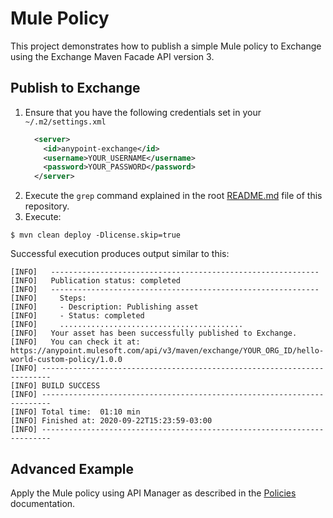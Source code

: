 # Mule Policy

This project demonstrates how to publish a simple Mule policy to Exchange using the Exchange Maven Facade API version 3.

## Publish to Exchange

1. Ensure that you have the following credentials set in your `~/.m2/settings.xml`
    ```xml
      <server>
        <id>anypoint-exchange</id>
        <username>YOUR_USERNAME</username>
        <password>YOUR_PASSWORD</password>
      </server>
    ```
2. Execute the `grep` command explained in the root [README.md](../README.md) file of this repository.
3. Execute:

```shell
$ mvn clean deploy -Dlicense.skip=true
```

Successful execution produces output similar to this:

```shell
[INFO]   ------------------------------------------------------------
[INFO]   Publication status: completed
[INFO]   ------------------------------------------------------------
[INFO]     Steps:
[INFO]     - Description: Publishing asset
[INFO]     - Status: completed
[INFO]     .........................................
[INFO]   Your asset has been successfully published to Exchange.
[INFO]   You can check it at: https://anypoint.mulesoft.com/api/v3/maven/exchange/YOUR_ORG_ID/hello-world-custom-policy/1.0.0
[INFO] ------------------------------------------------------------------------
[INFO] BUILD SUCCESS
[INFO] ------------------------------------------------------------------------
[INFO] Total time:  01:10 min
[INFO] Finished at: 2020-09-22T15:23:59-03:00
[INFO] ------------------------------------------------------------------------
```

## Advanced Example

Apply the Mule policy using API Manager as described in the [Policies](https://docs.mulesoft.com/api-manager/2.x/policies-landing-page) documentation.

